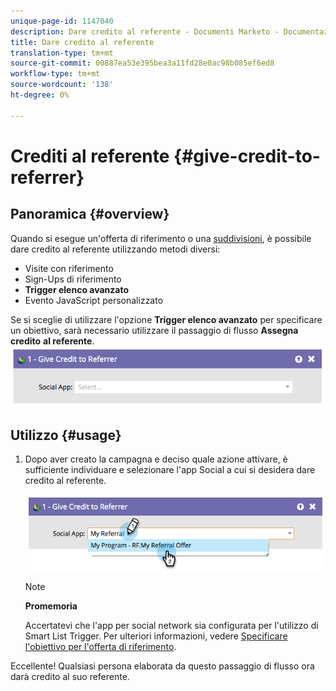 ```yaml
---
unique-page-id: 1147040
description: Dare credito al referente - Documenti Marketo - Documentazione prodotto
title: Dare credito al referente
translation-type: tm+mt
source-git-commit: 00887ea53e395bea3a11fd28e0ac98b085ef6ed8
workflow-type: tm+mt
source-wordcount: '138'
ht-degree: 0%

---
```



# Crediti al referente {#give-credit-to-referrer}

## Panoramica {#overview}

Quando si esegue un&#39;offerta di riferimento [](../../../../product-docs/demand-generation/social/referral-offers/create-a-referral-offer.md) o una [suddivisioni](../../../../product-docs/demand-generation/social/sweepstakes/create-sweepstakes.md), è possibile dare credito al referente utilizzando metodi diversi:

* Visite con riferimento
* Sign-Ups di riferimento
* **Trigger elenco avanzato**
* Evento JavaScript personalizzato

Se si sceglie di utilizzare l&#39;opzione **Trigger elenco avanzato** per specificare un obiettivo, sarà necessario utilizzare il passaggio di flusso **Assegna credito** **al referente**.   ![](assets/image2014-9-22-15-3a59-3a18.png)

## Utilizzo {#usage}

1. Dopo aver creato la campagna e deciso quale azione attivare, è sufficiente individuare e selezionare l&#39;app Social a cui si desidera dare credito al referente.

   ![](assets/image2014-9-22-15-3a59-3a39.png)

   >[!NOTE]
   >
   >**Promemoria**
   >
   >
   >Accertatevi che l&#39;app per social network sia configurata per l&#39;utilizzo di Smart List Trigger. Per ulteriori informazioni, vedere [Specificare l&#39;obiettivo per l&#39;offerta di riferimento](../../../../product-docs/demand-generation/social/referral-offers/specify-goal-for-referral-offer.md).

Eccellente! Qualsiasi persona elaborata da questo passaggio di flusso ora darà credito al suo referente.